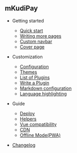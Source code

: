 <!-- docs/_sidebar.md -->
## mKudiPay
- Getting started
  - [Quick start](/quickstart)
  - [Writing more pages](/more-pages)
  - [Custom navbar](/custom-navbar)
  - [Cover page](/cover)

- Customization
  - [Configuration](/configuration)
  - [Themes](/themes)
  - [List of Plugins](/plugins)
  - [Write a Plugin](/write-a-plugin)
  - [Markdown configuration](/markdown)
  - [Language highlighting](/language-highlight)

- Guide
  - [Deploy](/deploy)
  - [Helpers](/helpers)
  - [Vue compatibility](/vue)
  - [CDN](/cdn)
  - [Offline Mode(PWA)](/pwa)

- [Changelog](/changelog)
